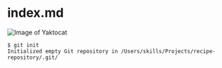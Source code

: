 # index.md

![Image of Yaktocat](https://octodex.github.com/images/yaktocat.png "Yaktocat")

```
$ git init
Initialized empty Git repository in /Users/skills/Projects/recipe-repository/.git/
```
